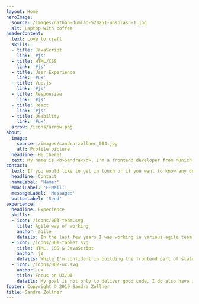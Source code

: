 ```yaml
---
layout: Home
heroImage:
  source: /images/nathan-dumlao-520251-unsplash-1.jpg
  alt: Laptop with coffee
headerContent:
  text: Love to craft
  skills:
  - title: JavaScript
    link: '#js'
  - title: HTML/CSS
    link: '#js'
  - title: User Experience
    link: '#ux'
  - title: Vue.js
    link: '#js'
  - title: Responsive
    link: '#js'
  - title: React
    link: '#js'
  - title: Usability
    link: '#ux'
  arrow: /icons/arrow.png
about:
  image:
    source: /images/sandra-zollner_004.jpg
    alt: Profile picture
  headline: Hi there!
  text: My name is <b>Sandra</b>, I'm a frontend developer from Munich, Germany. I am developing customized websites and other digital products in agile teams since 2014. I studied Media Informatics with focus on human-computer-interaction (HCI) in Munich. What I love about my projects, is the process of creating new things together with other people and connecting technology with design and user experience! <br><br>Currently I’m working as a product engineer/frontend developer for <a href="https://sinnerschrader.com" target="__blank"><b>SinnerSchrader</b></a>, where we deliver trans­formational products for global brands.<br><br>In my free time I love music, good food, yoga practice and traveling!
contact:
  text: If you would like to get in touch or if you want to know any details about my recent work, feel free to drop me a message!
  headline: Contact
  nameLabel: 'Name:'
  emailLabel: 'E-Mail:'
  messageLabel: 'Message:'
  buttonLabel: 'Send'
experience:
  headline: Experience
  skills:
  - icon: /icons/003-team.svg
    title: Agile way of working
    anchor: agile
    details: In the last few years I was working in various agile team settings, mostly within the <b>Scrum</b> framework. As a scrum team member I take backlog groomings, plannings and retrospectives seriously. I always contribute my part during the meetings and I enjoy to plan as well as to reflect sprints together with my team members. I like the short ways of <b>communication</b>, <b>freedom</b> in decisions and quick <b>outcome</b> of agile team work.
  - icon: /icons/001-tablet.svg
    title: HTML, CSS & JavaScript
    anchor: js
    details: While I'm confident in building the frontend part of state-of-the-art web applications, I'm always learning new things and technologies. Besides a deep knowledge of HTML, CSS and <b>JavaScript</b>, I'm familiar with frameworks like React, Angular or <b>Vue.js</b>. Of course I'm also not afraid of connecting to APIs and backend systems. In my most recent project we were building a mobile-first online shop implemented with Zalando's Mosaic 9 stack.
  - icon: /icons/002-ux.svg
    anchor: ux
    title: Focus on UX/UI
    details: My goal is not only to deliver good code, I do also have a strong focus on <b>user interface</b> and <b>user experience</b> when developing products and features. I enjoy to collaborate closely with designers and user experience experts. I thrive to build websites, applications and features which are <b>truly valuable</b> to users and have a <b>positive impact</b> on the world. My background in HCI is helpful for designing data-driven user studies and tests.
footer: Copyright © 2019 Sandra Zollner
title: Sandra Zollner
---
```

